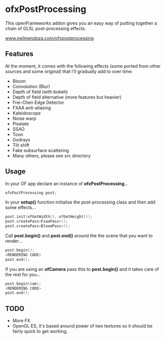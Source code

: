 # ofxPostProcessing

This openFrameworks addon gives you an easy way of putting together a chain of GLSL post-processing effects.

www.neilmendoza.com/ofxpostprocessing

## Features

At the moment, it comes with the following effects (some ported from other sources and some original) that I'll gradually add to over time:

* Bloom
* Convolution (Blur)
* Depth of field (with bokeh)
* Depth of field alternative (more features but heavier)
* Frei-Chen Edge Detector
* FXAA anti-aliasing
* Kaleidoscope
* Noise warp
* Pixelate
* SSAO
* Toon
* Godrays
* Tilt shift
* Fake subsurface scattering
* Many others, please see src directory

## Usage

In your OF app declare an instance of **ofxPostProcessing**...

```cpp
ofxPostProcessing post;
```

In your **setup()** function initialise the post-processing class and then add some effects...

```cpp
post.init(ofGetWidth(), ofGetHeight());
post.createPass<FxaaPass>();
post.createPass<BloomPass>();
```

Call **post.begin()** and **post.end()** around the the scene that you want to render...

```cpp
post.begin();
<RENDERING CODE>
post.end();
```

If you are using an **ofCamera** pass this to **post.begin()** and it takes care of the rest for you...

```cpp
post.begin(cam);
<RENDERING CODE>
post.end();
```

## TODO
* More FX
* OpenGL ES, it's based around power of two textures so it should be fairly quick to get working. 
